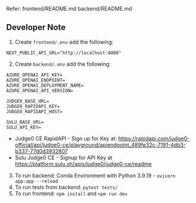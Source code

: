 Refer:
frontend/README.md
backend/README.md

## Developer Note

1. Create ```frontend/.env``` add the following:
```
NEXT_PUBLIC_API_URL="http://localhost:8000"
```

2. Create ```backend/.env``` add the following:
```
AZURE_OPENAI_API_KEY=
AZURE_OPENAI_ENDPOINT=
AZURE_OPENAI_DEPLOYMENT_NAME=
AZURE_OPENAI_API_VERSION=

JUDGE0_BASE_URL=
JUDGE0_RAPIDAPI_KEY=
JUDGE0_RAPIDAPI_HOST=

SULU_BASE_URL=
SULU_API_KEY=
```

- Judge0 CE RapidAPI - Sign up for Key at:
https://rapidapi.com/judge0-official/api/judge0-ce/playground/apiendpoint_489fe32c-7191-4db3-b337-77d0d3932807
- Sulu Judge0 CE - Signup for API Key at https://platform.sulu.sh/apis/judge0/judge0-ce/readme

3. To run backend: Conda Environment with Python 3.9.19 - ```uvicorn app:app --reload```
4. To run tests from backend: ```pytest tests/```
5. To run frontend: ```npm install``` and ```npm run dev```